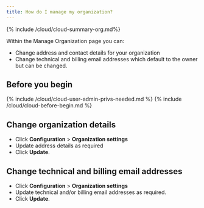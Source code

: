 ```yaml
---
title: How do I manage my organization?
---
```


{% include /cloud/cloud-summary-org.md%}

Within the Manage Organization page you can:
* Change address and contact details for your organization
* Change technical and billing email addresses which default to the owner but can be changed.

## Before you begin

{% include /cloud/cloud-user-admin-privs-needed.md %}
{% include /cloud/cloud-before-begin.md %}

## Change organization details

* Click **Configuration** > **Organization settings**
* Update address details as required
* Click **Update**.

## Change technical and billing email addresses

* Click **Configuration** > **Organization settings**
* Update technical and/or billing email addresses as required.
* Click **Update**.
